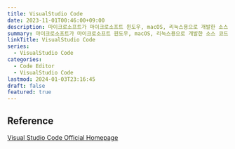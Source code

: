 ```yaml
---
title: VisualStudio Code
date: 2023-11-01T00:46:00+09:00
description: 마이크로소프트가 마이크로소프트 윈도우, macOS, 리눅스용으로 개발한 소스 코드 편집기
summary: 마이크로소프트가 마이크로소프트 윈도우, macOS, 리눅스용으로 개발한 소스 코드 편집기
linkTitle: VisualStudio Code
series:
  - VisualStudio Code
categories:
  - Code Editor
  - VisualStudio Code
lastmod: 2024-01-03T23:16:45
draft: false
featured: true
---
```


## Reference

[Visual Studio Code Official Homepage](https://code.visualstudio.com/)
